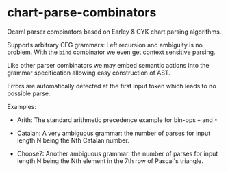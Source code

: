 # chart-parse-combinators

Ocaml parser combinators based on Earley & CYK chart parsing algorithms.

Supports arbitrary CFG grammars: Left recursion and ambiguity is no
problem. With the `bind` combinator we even get context sensitive parsing.

Like other parser combinators we may embed semantic actions into the
grammar specification allowing easy construction of AST.

Errors are automatically detected at the first input token which leads
to no possible parse.

Examples:

* Arith: The standard arithmetic precedence example for bin-ops `+` and `*`

* Catalan: A very ambiguous grammar: the number of parses for input length N being the Nth Catalan number.

* Choose7: Another ambiguous grammar: the number of parses for input length N being the Nth element in the 7th row of Pascal's triangle.
